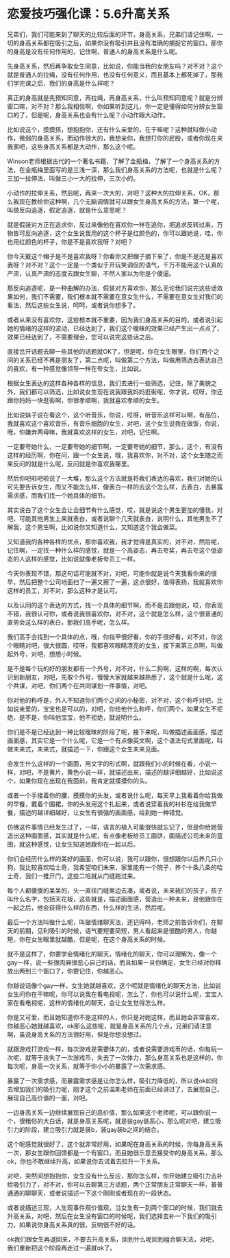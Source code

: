 # 恋爱技巧强化课：5.6升高关系

兄弟们，我们可能来到了聊天的比较后面的环节，身高关系，兄弟们请记住啊，一切的身高关系都在吸引之后，如果你没有吸引并且没有准确的捕捉它的窗口，那你的身高是没有任何作用的，记住啊，普通人的身高关系是什么呢。

先身高关系，然后再争取女生同意，比如说，你能当我的女朋友吗？对不对？这个就是普通人的拉绳，没有任何作用，也没有任何意义，而且基本上都死掉了，那我们学完课之后，我们的身高是什么样呢？

真正的身高就是先预知同意，再拉绳，再身高关系，什么叫预知同意呢？就是分辨窗口嘛，对不对？那么我相信啊，你如果听到这儿，你一定是懂得如何分辨女生窗口的了，但是呢，身高关系也会有什么呢？小动作跟大动作。

比如说这个，摸摸搭，想抱抱你，还有什么亲爱的，在干嘛呢？这种就叫做小动作，微弱的身高关系，而动作很大的，我想亲你，我想打你的屁股，或者你现在来我家吧，这些身高关系都是大动作，那么这个呢。

Winson老师根据古代的一个著名书籍，了解了金瓶梅，了解了一个身高关系的方法，在金瓶梅里面写的是三浅一深，那么我们身高关系的方法呢，也就是什么呢？三加一拉伸法，叫做三小一大的拉伸，三次小的。

小动作的拉伸关系，然后呢，再来一次大的，对吧？这种大的拉伸关系，OK，那么我现在教给你这种啊，几个无脑调情就可以跟女生身高关系的方法，第一个呢，叫做反向追逐，假定追逐，就是什么意思呢？

就是假装对方正在追求你，反过来像他在喜欢你一样在追你，把追求反转过来，万物皆可反向追逐，这个女生说我用的这个杯子是红颜色的，你可以跟她说，哇，你也用红颜色的杯子，你是不是喜欢我呀？对吧？

你今天戴这个帽子是不是喜欢我呀？你看你又把帽子摘下来了，你是不是还是喜欢我呀？对不对？这个一定是一个类似于开玩笑调侃的语气，千万不能用这个认真的严肃，认真严肃的态度去跟女生聊，不然人家以为你是个傻逼。

那反向追逐呢，是一种曲解的办法，假装对方喜欢你，那么无论我们说完这些话效果如何，我们不需要，我们根本就不需要在意女生什么，不需要在意女生对我们的看法，然后这些女生说，呵呵，或者说你想多了。

或者从来没有喜欢你，这些根本就不重要，因为我们身高关系的目的，或者说引起她的情绪的这样的波动，已经达到了，我们这个暧昧的效果已经产生出一点点了，效果已经达到了，不需要理会，您可以说完这些话之后。

直接岔开话题去聊一些其他的话题就OK了，但是呢，你在女生眼里，你们两个之间的关系已经不再是朋友了，第二点呢，叫做第二个方法，叫做用筛选去表达自己的喜欢，有一种感觉像领导一样在夸女生，比如说。

根据女生表达的这样各种各样的信息，我们去进行一些筛选，记住，除了美貌之外，我们都可以筛选，比如说女生现在说我跟我妈妈逛街呢，你才说，哎呀，你还跟你妈妈一块逛街啊，你很孝顺啊，我就喜欢孝顺的女生。

比如说妹子说在看这个，这个听音乐，你说，哎呀，听音乐这样可以啊，有品位，我就喜欢这个喜欢音乐，有音乐细胞的女生，对吧，这个女生说我在做饭，你说，哦，你嫌弃两母嘛，我就喜欢这样的女生，对吧，记住啊。

一定要夸她什么，一定要夸她的细节啊，一定要夸她的细节，那么，这个，有没有这样的经历啊，你在问，跟一个女生说，哦，我喜欢你，对不对，这个女生随之而来反问的就是什么呢，反问就是你喜欢我哪里。

然后你吧啦吧啦说了一大堆，那么这个方法就是将我们表达的喜欢，我们对她的认可先要告诉女生，而又不能怎么样，像表白一样的去这个怎么样，去表白，去暴露需求感，而我们找一个她具体的细节。

其实说白了这个女生会让会细节有什么感觉，哎，就是说这个男生更加的懂我，对吧，可能其他男生上来就表白，或者说聊个几天就表白，说明什么，其他男生不了解我，这个男生啊，比如说你又知道什么，又知道这个我会做菜。

又知道我的各种各样的优点，那你喜欢我，我才觉得是真实的，对不对，然后呢，记住啊，一定找一种什么样的感觉，就是一个高姿态，再去夸奖，再去夸这个低姿态的人这样的感觉，比如说就像老板夸员工一样。

今天你表现不错，那这句话可能就不对，对吧，可能你就是说今天我看你来的很早，然后把整个公司地面扫了一遍又擦了一遍，这点很好，值得表扬，我就喜欢你这样的员工，对不对，那么这种才是认可。

以及认同的这个表达的方式，找一个具体的细节啊，而不是去跟他说，哎，你表现不错，我很认可你，或者说我很喜欢你，对不对，这个就是怎么样，这个很普通的直男会这么样的表白，那我们高手呢，怎么样。

我们高手会找到一个具体的点，哦，你指甲很好看，你的手很好看，对不对，你这个眼睛对吧，很大很圆，哎呀，我都喜欢眼睛漂亮的女生，接下来第三点啊，叫做起外号，对吧，想想小时候。

是不是每个玩的好的朋友都有一个外号，对不对，什么二狗啊，这样的啊，每次认识到新朋友，对吧，先取个外号，慢慢大家就越来越熟悉了，这个就是什么呢，这个共谋，对吧，你们两个在共同谋划一件事情，对吧。

你对他的称呼是，外人不知道你们两个之间的小秘密，对不对，这个称呼对吧，比如说亲爱的，宝宝也是可以的，对吧，你给他什么称呼，你们两个，如果女生不拒绝，是不是，你叫他宝宝，他不拒绝，就说明什么。

你们是不是已经达到一种比较暧昧的阶段了呢，接下来呢，叫做描述画面感，描述画面感，其实它是一个什么呢，它是一个有点像英文啊，这个语法句式里面呢，叫做未来式，未来式，就描述一下，你跟这个女生未来见面。

会发生什么这样的一个画面，用文字的形式啊，就跟我们小的时候在看，小说一样，对吧，不是黄片，黄色小说一样，就描述出来，描述的越详细越好，比如说这个，如果你现在出现在我面前，我肯定就摸摸你的头。

或者一个手搂着你的腰，摸摸你的头发，或者说什么呢，每天早上我看着你给我做的早餐，戴着个围裙，你的头发用这个扎起来，或者说穿着我的衬衫在给我做早餐，描述的越详细越好，让女生有很强的画面感，给到她一种错觉。

仿佛这件事情已经发生过了，一样，语言的植入可能很快就忘记了，但是你给她营造出这种画面感，其实就是什么呢，有点像老板给员工画饼，画描述公司未来的蓝图，就这种感觉，让女生知道她跟你在一起以后。

你们会经历什么样的美好的画面，你可以说，我可以跟你，很想跟你以后养几只小狗，我比较喜欢哈士奇，我希望咱们未来，家里能有一个院子，养个十条八条的哈士奇，我们一推开门，这些二哈就从门缝跑过来。

每个人都傻傻的呆呆的，头一直往门缝里边去凑，或者说，未来我们的孩子，孩子叫什么名字，包括天花板，这些就是，描述画面感，营造出一种未来，是他跟你在一起之后，他会获得什么样的东西，什么样的生活，然后呢。

最后一个方法叫做什么呢，叫做情绪聊天法，还记得吗，老师之前告诉你们，在聊天的前期，见利吸引的时候，语气要短要简短，男人看起来是很酷的男人，你越短，你在女生眼里就越酷，但是呢，在这个身高关系的时候。

就不是这样了，你要学会情绪化的聊天，情绪化的聊天，你可以理解为，像一个gay一样，说一些很肉麻很恶心自己的话，而且如果一旦你确定，女生已经对你释放出两到三个窗口了，你要记住，你越恶心。

你越说话像个gay一样，女生她就越喜欢，这个呢就是情绪化的聊天方法，比如说女生问你在干嘛呢，你可以说我在看电视呢，怎么了，你也可以说什么呢，宝宝人家在看电视呢，这样的情绪化的聊天，会让女生觉得怎么样。

你是又可爱，而且她知道你不是这样的人，你只是对她这样，而且她会非常喜欢，你越恶心她就越喜欢，ok那么这些呢，就是身高关系的几个点，兄弟们请注意啊，虽说身高关系的方法很好用，但是你想没想过。

就跟游戏打游戏一样，每次游戏是需要体力的，或者说需要游戏币的话，你每玩一次呢，就等于丧失了一次游戏币，失去了一次体力，那么身高关系也是这样的，你每次呢，身高一次关系，就等于你小小的暴露了一次需求感。

暴露了一次需求感，而暴露需求感是让你怎么样，吸引力降低的，所以说ok如何去增加我们的吸引力呢，刚才这个之前温斯老师在前面已经讲过了，去展现自己，展现自己高价值的一面，对吧。

一边身高关系一边继续展现自己的高价值，那么如果这个老师呢，可以跟你说一个，很粗俗的大白话，就是身高关系呢，就是装gay装恶心，那么呢对吧，建立吸引力的阶段，建立吸引力就是装b，装gay装b之间的结合。

这个呢感觉就很好了，这个就非常好用，如果呢在身高关系的时候，你每身高关系一次，那女生跟你回馈都是一个有窗口，而且她很乐意去接受你的身高关系，那么ok，你也不敢继续升高，如果说你去试着去拉升一下关系。

对吧，突然间想抱抱你，女生没有什么反应，那你怎么样，你开始建立吸引力去补给吸引力了，对不对，你可以去聊第三方话题，两个正常朋友正常聊天一样，普普通通的聊聊天，或者说描述一下这个刚刚或者现在的一段状态。

或者说描述三观，人生观事件观价值观，当女生有一到两个窗口的时候，我们就去升高关系，对吧，然后在女生没有窗口的时候呢，我们选择去补一下我们的吸引力，如果说你身高关系真的很，反响很不好的话。

ok我们跟女生再退回来，不要去升高关系，回到什么呢回到组合聊天法，对吧，我们重新把这个阶段再走过一遍就ok了。

